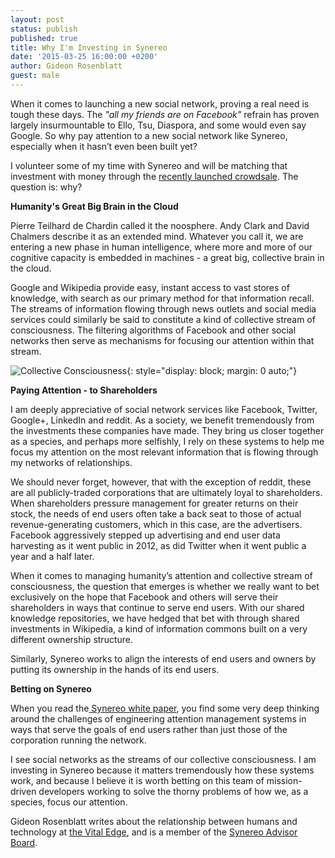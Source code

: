 ```yaml
---
layout: post
status: publish
published: true
title: Why I'm Investing in Synereo
date: '2015-03-25 16:00:00 +0200'
author: Gideon Rosenblatt
guest: male
---
```


When it comes to launching a new social network, proving a real need is tough these days. The *"all my friends are on Facebook"* refrain has proven largely insurmountable to Ello, Tsu, Diaspora, and some would even say Google. So why pay attention to a new social network like Synereo, especially when it hasn’t even been built yet?

I volunteer some of my time with Synereo and will be matching that investment with money through the [recently launched crowdsale](https://crowdsale.synereo.com/). The question is: why?

**Humanity's Great Big Brain in the Cloud**

Pierre Teilhard de Chardin called it the noosphere. Andy Clark and David Chalmers describe it as an extended mind. Whatever you call it, we are entering a new phase in human intelligence, where more and more of our cognitive capacity is embedded in machines - a great big, collective brain in the cloud. 

Google and Wikipedia provide easy, instant access to vast stores of knowledge, with search as our primary method for that information recall. The streams of information flowing through news outlets and social media services could similarly be said to constitute a kind of collective stream of consciousness. The filtering algorithms of Facebook and other social networks then serve as mechanisms for focusing our attention within that stream. 

![Collective Consciousness](http://stuffo.hswstatic.com/stuffyoushouldknow/wp-content/uploads/sites/14/2013/05/streamconscious_landing.jpg){: style="display: block; margin: 0 auto;"}

**Paying Attention - to Shareholders**

I am deeply appreciative of social network services like Facebook, Twitter, Google+, LinkedIn and reddit. As a society, we benefit tremendously from the investments these companies have made. They bring us closer together as a species, and perhaps more selfishly, I rely on these systems to help me focus my attention on the most relevant information that is flowing through my networks of relationships.

We should never forget, however, that with the exception of reddit, these are all publicly-traded corporations that are ultimately loyal to shareholders. When shareholders pressure management for greater returns on their stock, the needs of end users often take a back seat to those of actual revenue-generating customers, which in this case, are the advertisers. Facebook aggressively stepped up advertising and end user data harvesting as it went public in 2012, as did Twitter when it went public a year and a half later.

When it comes to managing humanity’s attention and collective stream of consciousness, the question that emerges is whether we really want to bet exclusively on the hope that Facebook and others will serve their shareholders in ways that continue to serve end users. With our shared knowledge repositories, we have hedged that bet with through shared investments in Wikipedia, a kind of information commons built on a very different ownership structure.

Similarly, Synereo works to align the interests of end users and owners by putting its ownership in the hands of its end users. 

**Betting on Synereo** 

When you read the[ Synereo white paper](http://www.synereo.com/whitepapers/synereo.pdf), you find some very deep thinking around the challenges of engineering attention management systems in ways that serve the goals of end users rather than just those of the corporation running the network. 

I see social networks as the streams of our collective consciousness. I am investing in Synereo because it matters tremendously how these systems work, and because I believe it is worth betting on this team of mission-driven developers working to solve the thorny problems of how we, as a species, focus our attention.

Gideon Rosenblatt writes about the relationship between humans and technology at [the Vital Edge](http://www.the-vital-edge.com/), and is a member of the [Synereo Advisor Board](https://discuss.synereo.com/t/synereo-about-us/52468/2).

